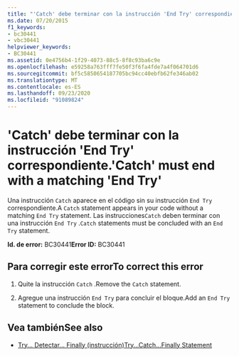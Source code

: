 ```yaml
---
title: "'Catch' debe terminar con la instrucción 'End Try' correspondiente."
ms.date: 07/20/2015
f1_keywords:
- bc30441
- vbc30441
helpviewer_keywords:
- BC30441
ms.assetid: 0e4756b4-1f29-4073-88c5-8f8c93ba6c9e
ms.openlocfilehash: e59258a763fff7fe50f3f6fa4fde7a4f064701d6
ms.sourcegitcommit: bf5c5850654187705bc94cc40ebfb62fe346ab02
ms.translationtype: MT
ms.contentlocale: es-ES
ms.lasthandoff: 09/23/2020
ms.locfileid: "91089824"
---
```

# <a name="catch-must-end-with-a-matching-end-try"></a><span data-ttu-id="77ba9-102">'Catch' debe terminar con la instrucción 'End Try' correspondiente.</span><span class="sxs-lookup"><span data-stu-id="77ba9-102">'Catch' must end with a matching 'End Try'</span></span>

<span data-ttu-id="77ba9-103">Una instrucción `Catch` aparece en el código sin su instrucción `End Try` correspondiente.</span><span class="sxs-lookup"><span data-stu-id="77ba9-103">A `Catch` statement appears in your code without a matching `End Try` statement.</span></span> <span data-ttu-id="77ba9-104">Las instrucciones`Catch` deben terminar con una instrucción `End Try` .</span><span class="sxs-lookup"><span data-stu-id="77ba9-104">`Catch` statements must be concluded with an `End Try` statement.</span></span>  
  
 <span data-ttu-id="77ba9-105">**Id. de error:** BC30441</span><span class="sxs-lookup"><span data-stu-id="77ba9-105">**Error ID:** BC30441</span></span>  
  
## <a name="to-correct-this-error"></a><span data-ttu-id="77ba9-106">Para corregir este error</span><span class="sxs-lookup"><span data-stu-id="77ba9-106">To correct this error</span></span>  
  
1. <span data-ttu-id="77ba9-107">Quite la instrucción `Catch` .</span><span class="sxs-lookup"><span data-stu-id="77ba9-107">Remove the `Catch` statement.</span></span>  
  
2. <span data-ttu-id="77ba9-108">Agregue una instrucción `End Try` para concluir el bloque.</span><span class="sxs-lookup"><span data-stu-id="77ba9-108">Add an `End Try` statement to conclude the block.</span></span>  
  
## <a name="see-also"></a><span data-ttu-id="77ba9-109">Vea también</span><span class="sxs-lookup"><span data-stu-id="77ba9-109">See also</span></span>

- [<span data-ttu-id="77ba9-110">Try... Detectar... Finally (instrucción)</span><span class="sxs-lookup"><span data-stu-id="77ba9-110">Try...Catch...Finally Statement</span></span>](../language-reference/statements/try-catch-finally-statement.md)
